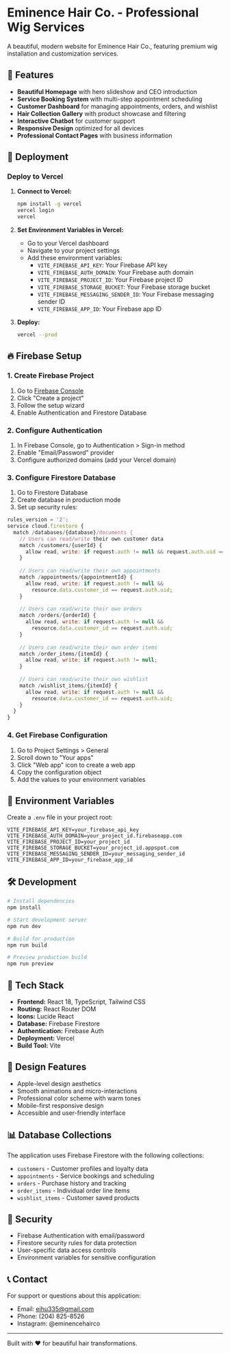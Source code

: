 # Eminence Hair Co. - Professional Wig Services

A beautiful, modern website for Eminence Hair Co., featuring premium wig installation and customization services.

## 🌟 Features

- **Beautiful Homepage** with hero slideshow and CEO introduction
- **Service Booking System** with multi-step appointment scheduling
- **Customer Dashboard** for managing appointments, orders, and wishlist
- **Hair Collection Gallery** with product showcase and filtering
- **Interactive Chatbot** for customer support
- **Responsive Design** optimized for all devices
- **Professional Contact Pages** with business information

## 🚀 Deployment

### Deploy to Vercel

1. **Connect to Vercel:**
   ```bash
   npm install -g vercel
   vercel login
   vercel
   ```

2. **Set Environment Variables in Vercel:**
   - Go to your Vercel dashboard
   - Navigate to your project settings
   - Add these environment variables:
     - `VITE_FIREBASE_API_KEY`: Your Firebase API key
     - `VITE_FIREBASE_AUTH_DOMAIN`: Your Firebase auth domain
     - `VITE_FIREBASE_PROJECT_ID`: Your Firebase project ID
     - `VITE_FIREBASE_STORAGE_BUCKET`: Your Firebase storage bucket
     - `VITE_FIREBASE_MESSAGING_SENDER_ID`: Your Firebase messaging sender ID
     - `VITE_FIREBASE_APP_ID`: Your Firebase app ID

3. **Deploy:**
   ```bash
   vercel --prod
   ```

## 🔥 Firebase Setup

### 1. Create Firebase Project

1. Go to [Firebase Console](https://console.firebase.google.com/)
2. Click "Create a project"
3. Follow the setup wizard
4. Enable Authentication and Firestore Database

### 2. Configure Authentication

1. In Firebase Console, go to Authentication > Sign-in method
2. Enable "Email/Password" provider
3. Configure authorized domains (add your Vercel domain)

### 3. Configure Firestore Database

1. Go to Firestore Database
2. Create database in production mode
3. Set up security rules:

```javascript
rules_version = '2';
service cloud.firestore {
  match /databases/{database}/documents {
    // Users can read/write their own customer data
    match /customers/{userId} {
      allow read, write: if request.auth != null && request.auth.uid == userId;
    }
    
    // Users can read/write their own appointments
    match /appointments/{appointmentId} {
      allow read, write: if request.auth != null && 
        resource.data.customer_id == request.auth.uid;
    }
    
    // Users can read/write their own orders
    match /orders/{orderId} {
      allow read, write: if request.auth != null && 
        resource.data.customer_id == request.auth.uid;
    }
    
    // Users can read/write their own order items
    match /order_items/{itemId} {
      allow read, write: if request.auth != null;
    }
    
    // Users can read/write their own wishlist
    match /wishlist_items/{itemId} {
      allow read, write: if request.auth != null && 
        resource.data.customer_id == request.auth.uid;
    }
  }
}
```

### 4. Get Firebase Configuration

1. Go to Project Settings > General
2. Scroll down to "Your apps"
3. Click "Web app" icon to create a web app
4. Copy the configuration object
5. Add the values to your environment variables

## 📱 Environment Variables

Create a `.env` file in your project root:

```env
VITE_FIREBASE_API_KEY=your_firebase_api_key
VITE_FIREBASE_AUTH_DOMAIN=your_project_id.firebaseapp.com
VITE_FIREBASE_PROJECT_ID=your_project_id
VITE_FIREBASE_STORAGE_BUCKET=your_project_id.appspot.com
VITE_FIREBASE_MESSAGING_SENDER_ID=your_messaging_sender_id
VITE_FIREBASE_APP_ID=your_firebase_app_id
```

## 🛠️ Development

```bash
# Install dependencies
npm install

# Start development server
npm run dev

# Build for production
npm run build

# Preview production build
npm run preview
```

## 📱 Tech Stack

- **Frontend:** React 18, TypeScript, Tailwind CSS
- **Routing:** React Router DOM
- **Icons:** Lucide React
- **Database:** Firebase Firestore
- **Authentication:** Firebase Auth
- **Deployment:** Vercel
- **Build Tool:** Vite

## 🎨 Design Features

- Apple-level design aesthetics
- Smooth animations and micro-interactions
- Professional color scheme with warm tones
- Mobile-first responsive design
- Accessible and user-friendly interface

## 📊 Database Collections

The application uses Firebase Firestore with the following collections:
- `customers` - Customer profiles and loyalty data
- `appointments` - Service bookings and scheduling
- `orders` - Purchase history and tracking
- `order_items` - Individual order line items
- `wishlist_items` - Customer saved products

## 🔐 Security

- Firebase Authentication with email/password
- Firestore security rules for data protection
- User-specific data access controls
- Environment variables for sensitive configuration

## 📞 Contact

For support or questions about this application:
- Email: eihu335@gmail.com
- Phone: (204) 825-8526
- Instagram: @eminencehairco

---

Built with ❤️ for beautiful hair transformations.